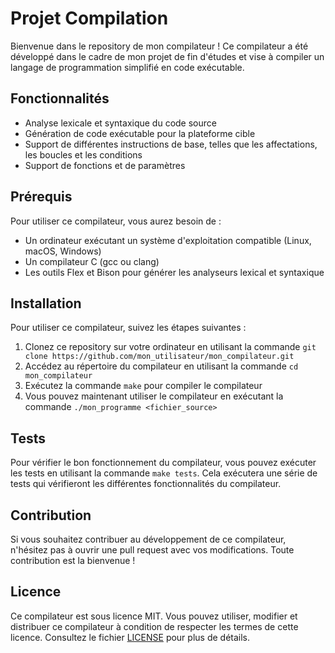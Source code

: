 # Projet Compilation

Bienvenue dans le repository de mon compilateur ! Ce compilateur a été développé dans le cadre de mon projet de fin d'études et vise à compiler un langage de programmation simplifié en code exécutable.

## Fonctionnalités

- Analyse lexicale et syntaxique du code source
- Génération de code exécutable pour la plateforme cible
- Support de différentes instructions de base, telles que les affectations, les boucles et les conditions
- Support de fonctions et de paramètres

## Prérequis

Pour utiliser ce compilateur, vous aurez besoin de :

- Un ordinateur exécutant un système d'exploitation compatible (Linux, macOS, Windows)
- Un compilateur C (gcc ou clang)
- Les outils Flex et Bison pour générer les analyseurs lexical et syntaxique

## Installation

Pour utiliser ce compilateur, suivez les étapes suivantes :

1. Clonez ce repository sur votre ordinateur en utilisant la commande `git clone https://github.com/mon_utilisateur/mon_compilateur.git`
2. Accédez au répertoire du compilateur en utilisant la commande `cd mon_compilateur`
3. Exécutez la commande `make` pour compiler le compilateur
4. Vous pouvez maintenant utiliser le compilateur en exécutant la commande `./mon_programme <fichier_source>`

## Tests

Pour vérifier le bon fonctionnement du compilateur, vous pouvez exécuter les tests en utilisant la commande `make tests`. Cela exécutera une série de tests qui vérifieront les différentes fonctionnalités du compilateur.

## Contribution

Si vous souhaitez contribuer au développement de ce compilateur, n'hésitez pas à ouvrir une pull request avec vos modifications. Toute contribution est la bienvenue !

## Licence

Ce compilateur est sous licence MIT. Vous pouvez utiliser, modifier et distribuer ce compilateur à condition de respecter les termes de cette licence. Consultez le fichier [LICENSE](LICENSE) pour plus de détails.
